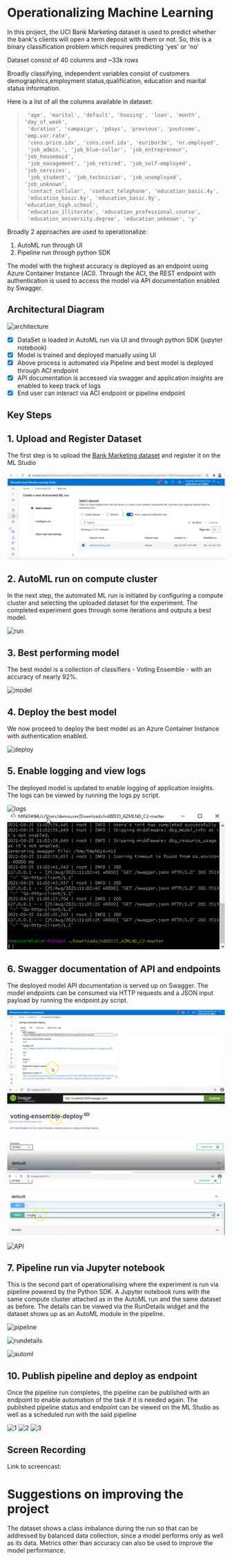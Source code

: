 
# Operationalizing Machine Learning

In this project, the UCI Bank Marketing dataset is used to predict whether the bank's clients will open a term deposit with them or not. So, this is a binary classification problem which requires predicting 'yes' or 'no'

Dataset consist of 40 columns and ~33k rows

Broadly classifying, independent variables consist of customers demographics,employment status,qualification, education and marital status information.

Here is a list of all the columns available in dataset:

>      'age', 'marital', 'default', 'housing', 'loan', 'month', 'day_of_week',
>      'duration', 'campaign', 'pdays', 'previous', 'poutcome', 'emp.var.rate',
>      'cons.price.idx', 'cons.conf.idx', 'euribor3m', 'nr.employed',
>      'job_admin.', 'job_blue-collar', 'job_entrepreneur', 'job_housemaid',
>      'job_management', 'job_retired', 'job_self-employed', 'job_services',
>      'job_student', 'job_technician', 'job_unemployed', 'job_unknown',
>      'contact_cellular', 'contact_telephone', 'education_basic.4y',
>      'education_basic.6y', 'education_basic.9y', 'education_high.school',
>      'education_illiterate', 'education_professional.course',
>      'education_university.degree', 'education_unknown', 'y' 

Broadly 2 approaches are used to operationalize: 

1. AutoML run through UI 
2. Pipeline run through python SDK

The model with the highest accuracy is deployed as an endpoint using Azure Container Instance (ACI). Through the ACI, the REST endpoint with authentication is used to access the model via API documentation enabled by Swagger.

## Architectural Diagram
![architecture](Screenshots/MLOps-Flow.jpeg)

- [x] DataSet is loaded in AutoML run via UI and through python SDK (jupyter notebook)
- [x] Model is trained and deployed manually using UI 
- [x] Above process is automated via Pipeline and best model is deployed through ACI endpoint
- [x] API documentation is accessed via swagger and application insights are enabled to keep track of logs
- [x] End user can interact via ACI endpoint or pipeline endpoint

## Key Steps 

## 1. Upload and Register Dataset 
The first step is to upload the [Bank Marketing dataset](https://automlsamplenotebookdata.blob.core.windows.net/automl-sample-notebook-data/bankmarketing_train.csv) and register it on the ML Studio

![dataset](Screenshots/dataset.png)


## 2. AutoML run on compute cluster

In the next step, the automated ML run is initiated by configuring a compute cluster and selecting the uploaded dataset for the experiment. The completed experiment goes through some iterations and outputs a best model.

![run](Screenshots/automl-complete.png)

## 3. Best performing model

The best model is a collection of classifiers - Voting Ensemble - with an accuracy of nearly 92%.

![model](Screenshots/best-model.png)

## 4. Deploy the best model

We now proceed to deploy the best model as an Azure Container Instance with authentication enabled.

![deploy](Screenshots/deploy1.png)


## 5. Enable logging and view logs

The deployed model is updated to enable logging of application insights. The logs can be viewed by running the logs.py script.

![logs](Screenshots/deploy2.png)
![logging](Screenshots/logs.png)


## 6. Swagger documentation of API and endpoints

The deployed model API documentation is served up on Swagger. The model endpoints can be consumed via HTTP requests and a JSON input payload by running the endpoint.py script.

![swagger1](Screenshots/swagger1.png)
![swagger2](Screenshots/swagger2.png)
![swagger3](Screenshots/swagger3.png)

![API](Screenshots/endpoint.png)


## 7. Pipeline run via Jupyter notebook

This is the second part of operationalising where the experiment is run via pipeline powered by the Python SDK. A Jupyter notebook runs with the same compute cluster attached as in the AutoML run and the same dataset as before. The details can be viewed via the RunDetails widget and the dataset shows up as an AutoML module in the pipeline. 

![pipeline](Screenshots/pipeline.png)

![rundetails](Screenshots/rundetails.png)

![automl](Screenshots/pipeline-run.png)


## 10. Publish pipeline and deploy as endpoint

Once the pipeline run completes, the pipeline can be published with an endpoint to enable automation of the task if it is needed again. The published pipeline status and endpoint can be viewed on the ML Studio as well as a scheduled run with the said pipeline

![1](Screenshots/pipeline-endpoint.png)
![2](Screenshots/pub-pipeline.png)
![3](Screenshots/pipeline-run-complete.png)



## Screen Recording


Link to screencast: 

# Suggestions on improving the project

The dataset shows a class imbalance during the run so that can be addressed by balanced data collection, since a model performs only as well as its data. Metrics other than accuracy can also be used to improve the model performance.

